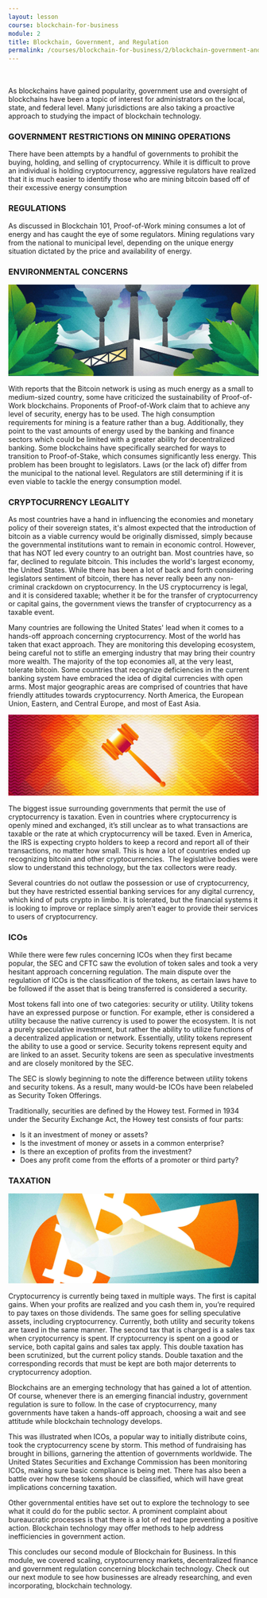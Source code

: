 ```yaml
---
layout: lesson
course: blockchain-for-business
module: 2
title: Blockchain, Government, and Regulation
permalink: /courses/blockchain-for-business/2/blockchain-government-and-regulation
---
```


<br>
<br>
<span class="openingParagraph">As blockchains have gained popularity, government use and oversight of blockchains have been a topic of interest for administrators on the local, state, and federal level. Many jurisdictions are also taking a proactive approach to studying the impact of blockchain technology.</span>
<h3>GOVERNMENT RESTRICTIONS ON MINING OPERATIONS</h3>

<span style="font-weight: 400;">There have been attempts by a handful of governments to prohibit the buying, holding, and selling of cryptocurrency. While it is difficult to prove an individual is holding cryptocurrency, aggressive regulators have realized that it is much easier to identify those who are mining bitcoin based off of their excessive energy consumption</span>

<h3>REGULATIONS</h3>

<span style="font-weight: 400;">As discussed in Blockchain 101, Proof-of-Work mining consumes a lot of energy and has caught the eye of some regulators. Mining regulations vary from the national to municipal level, depending on the unique energy situation dictated by the price and availability of energy. </span>

<h3>ENVIRONMENTAL CONCERNS</h3>

<img src="/assets/img/courses/blockchain-for-business/Environmental-01.jpg" />

<span style="font-weight: 400;">With reports that the Bitcoin network is using as much energy as a small to medium-sized country, some have criticized the sustainability of Proof-of-Work blockchains. </span><span style="font-weight: 400;">Proponents of Proof-of-Work claim that to achieve any level of security, energy has to be used. The high consumption requirements for mining is a feature rather than a bug. Additionally, they point to the vast amounts of energy used by the banking and finance sectors which could be limited with a greater ability for decentralized banking. </span><span style="font-weight: 400;">Some blockchains have specifically searched for ways to transition to Proof-of-Stake, which consumes significantly less energy. </span><span style="font-weight: 400;">This problem has been brought to legislators. Laws (or the lack of) differ from the municipal to the national level. Regulators are still determining if it is even viable to tackle the energy consumption model.</span>

<h3>CRYPTOCURRENCY LEGALITY</h3>

<span style="font-weight: 400;">As most countries have a hand in influencing the economies and monetary policy of their sovereign states, it's almost expected that the introduction of bitcoin as a viable currency would be originally dismissed, simply because the governmental institutions want to remain in economic control. However, that has NOT led every country to an outright ban. Most countries have, so far, declined to regulate bitcoin. </span><span style="font-weight: 400;">This includes the world's largest economy, the United States. While there has been a lot of back and forth considering legislators sentiment of bitcoin, there has never really been any non-criminal crackdown on cryptocurrency. In the US cryptocurrency is legal, and it is considered taxable; whether it be for the transfer of cryptocurrency or capital gains, the government views the transfer of cryptocurrency as a taxable event. </span>

<span style="font-weight: 400;">Many countries are following the United States' lead when it comes to a hands-off approach concerning cryptocurrency. Most of the world has taken that exact approach. They are monitoring this developing ecosystem, being careful not to stifle an emerging industry that may bring their country more wealth. </span><span style="font-weight: 400;">The majority of the top economies all, at the very least, tolerate bitcoin. Some countries that recognize deficiencies in the current banking system have embraced the idea of digital currencies with open arms. Most major geographic areas are comprised of countries that have friendly attitudes towards cryptocurrency. North America, the European Union, Eastern, and Central Europe, and most of East Asia.</span>

<img src="/assets/img/courses/blockchain-for-business/Legality-01.jpg" />

<span style="font-weight: 400;">The biggest issue surrounding governments that permit the use of cryptocurrency is taxation. Even in countries where cryptocurrency is openly mined and exchanged, it’s still unclear as to what transactions are taxable or the rate at which cryptocurrency will be taxed. </span><span style="font-weight: 400;">Even in America, the IRS is expecting crypto holders to keep a record and report all of their transactions, no matter how small. </span><span style="font-weight: 400;">This is how a lot of countries ended up recognizing bitcoin and other cryptocurrencies.  The legislative bodies were slow to understand this technology, but the tax collectors were ready.  </span>

<span style="font-weight: 400;">Several countries do not outlaw the possession or use of cryptocurrency, but they have restricted essential banking services for any digital currency, which kind of puts crypto in limbo. It is tolerated, but the financial systems it is looking to improve or replace simply aren't eager to provide their services to users of cryptocurrency.</span>

<h3>ICOs</h3>

<span style="font-weight: 400;">While there were few rules concerning ICOs when they first became popular, the SEC and CFTC saw the evolution of token sales and took a very hesitant approach concerning regulation. The main dispute over the regulation of ICOs is the classification of the tokens, as certain laws have to be followed if the asset that is being transferred is considered a security.</span>

<span style="font-weight: 400;">Most tokens fall into one of two categories: security or utility. Utility tokens have an expressed purpose or function. For example, ether is considered a utility because the native currency is used to power the ecosystem. It is not a purely speculative investment, but rather the ability to utilize functions of a decentralized application or network. Essentially, utility tokens represent the ability to use a good or service. Security tokens represent equity and are linked to an asset. Security tokens are seen as speculative investments and are closely monitored by the SEC.</span>

<span style="font-weight: 400;">The SEC is slowly beginning to note the difference between utility tokens and security tokens. As a result, many would-be ICOs have been relabeled as Security Token Offerings.    </span>


<span style="font-weight: 400;">Traditionally, securities are defined by the Howey test. Formed in 1934 under the Security Exchange Act, the Howey test consists of four parts:</span>
<ul>
 	<li style="font-weight: 400;"><span style="font-weight: 400;">Is it an investment of money or assets?</span></li>
 	<li style="font-weight: 400;"><span style="font-weight: 400;">Is the investment of money or assets in a common enterprise?</span></li>
 	<li style="font-weight: 400;"><span style="font-weight: 400;">Is there an exception of profits from the investment?</span></li>
 	<li style="font-weight: 400;"><span style="font-weight: 400;">Does any profit come from the efforts of a promoter or third party?</span></li>
</ul>

<h3>TAXATION</h3>

<img src="/assets/img/courses/blockchain-for-business/Taxation-01.jpg" />

<span style="font-weight: 400;">Cryptocurrency is currently being taxed in multiple ways. The first is capital gains. When your profits are realized and you cash them in, you’re required to pay taxes on those dividends. The same goes for selling speculative assets, including cryptocurrency. Currently, both utility and security tokens are taxed in the same manner. </span><span style="font-weight: 400;">The second tax that is charged is a sales tax when cryptocurrency is spent. If cryptocurrency is spent on a good or service, both capital gains and sales tax apply. This double taxation has been scrutinized, but the current policy stands. Double taxation and the corresponding records that must be kept are both major deterrents to cryptocurrency adoption.</span>

<span style="font-weight: 400;">Blockchains are an emerging technology that has gained a lot of attention. Of course, whenever there is an emerging financial industry, government regulation is sure to follow. In the case of cryptocurrency, many governments have taken a hands-off approach, choosing a wait and see attitude while blockchain technology develops.</span>

<span style="font-weight: 400;">This was illustrated when ICOs, a popular way to initially distribute coins, took the cryptocurrency scene by storm. This method of fundraising has brought in billions, garnering the attention of governments worldwide. The United States Securities and Exchange Commission has been monitoring ICOs, making sure basic compliance is being met. There has also been a battle over how these tokens should be classified, which will have great implications concerning taxation.</span>

<span style="font-weight: 400;">Other governmental entities have set out to explore the technology to see what it could do for the public sector. A prominent complaint about bureaucratic processes is that there is a lot of red tape preventing a positive action. Blockchain technology may offer methods to help address inefficiencies in government action. </span>

This concludes our second module of Blockchain for Business. In this module, we covered scaling, cryptocurrency markets, decentralized finance and government regulation concerning blockchain technology. Check out our next module to see how businesses are already researching, and even incorporating, blockchain technology.
